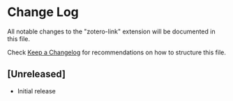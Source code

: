 # Change Log

All notable changes to the "zotero-link" extension will be documented in this file.

Check [Keep a Changelog](http://keepachangelog.com/) for recommendations on how to structure this file.

## [Unreleased]

- Initial release